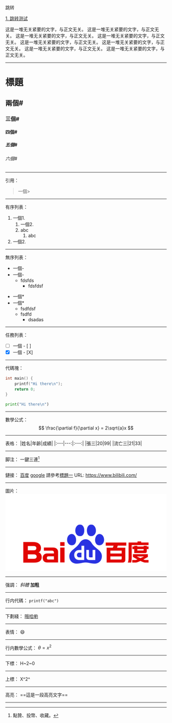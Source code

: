 跳转

[1. 跳转测试](#1) 


这是一堆无关紧要的文字，与正文无关。
这是一堆无关紧要的文字，与正文无关。
这是一堆无关紧要的文字，与正文无关。
这是一堆无关紧要的文字，与正文无关。
这是一堆无关紧要的文字，与正文无关。
这是一堆无关紧要的文字，与正文无关。
这是一堆无关紧要的文字，与正文无关。
这是一堆无关紧要的文字，与正文无关。


<p id="1"></p>


---

# 標題
## 兩個#
### 三個#
#### 四個#
##### 五個#
###### 六個#

---

引用：
> 一個>

---

有序列表：
1. 一個1.
   1. 一個2.
   2. abc
      1. abc
2. 一個2.
   
   
---

無序列表：
- 一個-
- 一個-
  - fdsfds
    - fdsfdsf
* 一個*
* 一個*
  * fsdfdsf
  * fsdfd
    * dsadas

---

任務列表：
- [ ] 一個 - [ ]
- [X] 一個 - [X]

---

代碼塊：
```c
int main() {
    printf("Hi there\n");
    return 0;
}
```

```python
print("Hi there\n")
```

---

數學公式：
$$
\frac{\partial f}{\partial x} = 2\sqrt{a}x
$$

---

表格：
|姓名|年齡|成績|
|:---|---:|:---:|
|張三|20|99|
|流亡三|21|33|

---

脚注：
一鍵三連[^helllo]

---

鏈接：
[百度](baidu.com "百度搜索引擎")
[google][id]
請參考[標題一](#標題)
URL: https://www.bilibili.com/

---

圖片：
![百度](百度.png "百度搜索")

---

强調：
*斜體*
**加粗**

---

行内代碼：
`printf("abc")`

---

下劃綫：
<u>哦哈喲</u>

---

表情：
:smile:

---

行内數學公式：
$\theta=x^2$

---

下標：
H~2~0

---

上標：
X^2^

---

高亮：
==這是一段高亮文字==

---

[id]: google.com "google搜索引擎"

[^helllo]: 點贊、投幣、收藏。